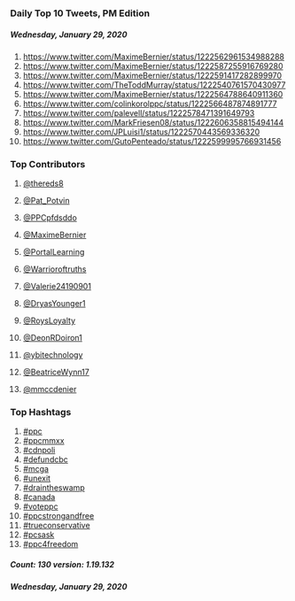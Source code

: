 ### Daily Top 10 Tweets, PM Edition
##### Wednesday, January 29, 2020
 1) https://www.twitter.com/MaximeBernier/status/1222562961534988288
 2) https://www.twitter.com/MaximeBernier/status/1222587255916769280
 3) https://www.twitter.com/MaximeBernier/status/1222591417282899970
 4) https://www.twitter.com/TheToddMurray/status/1222540761570430977
 5) https://www.twitter.com/MaximeBernier/status/1222564788640911360
 6) https://www.twitter.com/colinkorolppc/status/1222566487874891777
 7) https://www.twitter.com/palevell/status/1222578471391649793
 8) https://www.twitter.com/MarkFriesen08/status/1222606358815494144
 9) https://www.twitter.com/JPLuisi1/status/1222570443569336320
10) https://www.twitter.com/GutoPenteado/status/1222599995766931456

### Top Contributors
  1) [@thereds8](https://www.twitter.com/thereds8)
  2) [@Pat_Potvin](https://www.twitter.com/Pat_Potvin)
  3) [@PPCpfdsddo](https://www.twitter.com/PPCpfdsddo)
  4) [@MaximeBernier](https://www.twitter.com/MaximeBernier)
  5) [@PortalLearning](https://www.twitter.com/PortalLearning)
  6) [@Warrioroftruths](https://www.twitter.com/Warrioroftruths)
  7) [@Valerie24190901](https://www.twitter.com/Valerie24190901)
  8) [@DryasYounger1](https://www.twitter.com/DryasYounger1)
  9) [@RoysLoyalty](https://www.twitter.com/RoysLoyalty)
 10) [@DeonRDoiron1](https://www.twitter.com/DeonRDoiron1)

 11) [@ybitechnology](https://www.twitter.com/ybitechnology)
 12) [@BeatriceWynn17](https://www.twitter.com/BeatriceWynn17)
 13) [@mmccdenier](https://www.twitter.com/mmccdenier)


### Top Hashtags

  1) [#ppc](https://www.twitter.com/hashtag/ppc)
  2) [#ppcmmxx](https://www.twitter.com/hashtag/ppcmmxx)
  3) [#cdnpoli](https://www.twitter.com/hashtag/cdnpoli)
  4) [#defundcbc](https://www.twitter.com/hashtag/defundcbc)
  5) [#mcga](https://www.twitter.com/hashtag/mcga)
  6) [#unexit](https://www.twitter.com/hashtag/unexit)
  7) [#draintheswamp](https://www.twitter.com/hashtag/draintheswamp)
  8) [#canada](https://www.twitter.com/hashtag/canada)
  9) [#voteppc](https://www.twitter.com/hashtag/voteppc)
 10) [#ppcstrongandfree](https://www.twitter.com/hashtag/ppcstrongandfree)
 11) [#trueconservative](https://www.twitter.com/hashtag/trueconservative)
 12) [#pcsask](https://www.twitter.com/hashtag/pcsask)
 13) [#ppc4freedom](https://www.twitter.com/hashtag/ppc4freedom)

##### Count: 130	version: 1.19.132
##### Wednesday, January 29, 2020

